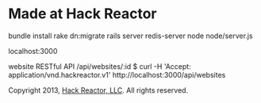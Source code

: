 # Made at Hack Reactor

bundle install
rake dn:migrate
rails server
redis-server
node node/server.js

localhost:3000

website RESTful API
/api/websites/:id
$ curl -H 'Accept: application/vnd.hackreactor.v1' http://localhost:3000/api/websites

Copyright 2013, [Hack Reactor, LLC](http://hackreactor.com). All rights reserved.

